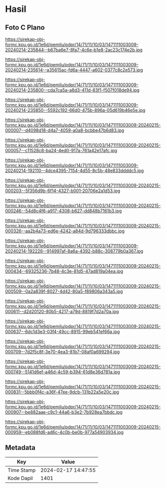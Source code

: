 # Hasil

## Foto C Plano

https://sirekap-obj-formc.kpu.go.id/1e6d/pemilu/pdpr/14/71/11/10/03/1471111003009-20240214-235844--b67ba6e7-8fa7-4c6e-b1e8-2ac23c174e2b.jpg

https://sirekap-obj-formc.kpu.go.id/1e6d/pemilu/pdpr/14/71/11/10/03/1471111003009-20240214-235614--a35615ac-fd6a-4447-a602-0377c8c2e573.jpg

https://sirekap-obj-formc.kpu.go.id/1e6d/pemilu/pdpr/14/71/11/10/03/1471111003009-20240214-235800--cda7ca5a-a8d3-411d-83f1-f507f018de94.jpg

https://sirekap-obj-formc.kpu.go.id/1e6d/pemilu/pdpr/14/71/11/10/03/1471111003009-20240214-235850--5592c192-66d0-475b-896a-05d619b46e5e.jpg

https://sirekap-obj-formc.kpu.go.id/1e6d/pemilu/pdpr/14/71/11/10/03/1471111003009-20240215-000007--d4098d18-d4a7-4059-a0a8-bcbbe47b6d83.jpg

https://sirekap-obj-formc.kpu.go.id/1e6d/pemilu/pdpr/14/71/11/10/03/1471111003009-20240215-000057--c11528c8-ba24-4ed0-917a-761a42e17afc.jpg

https://sirekap-obj-formc.kpu.go.id/1e6d/pemilu/pdpr/14/71/11/10/03/1471111003009-20240214-192110--4dce4395-7154-4d55-8c5b-48e833ddddc5.jpg

https://sirekap-obj-formc.kpu.go.id/1e6d/pemilu/pdpr/14/71/11/10/03/1471111003009-20240215-000203--5f356d9b-6f14-4327-b001-20706e2a1d53.jpg

https://sirekap-obj-formc.kpu.go.id/1e6d/pemilu/pdpr/14/71/11/10/03/1471111003009-20240215-000246--54d8c4f6-a917-4308-b627-dd848b7161b3.jpg

https://sirekap-obj-formc.kpu.go.id/1e6d/pemilu/pdpr/14/71/11/10/03/1471111003009-20240215-000326--aa2b4a73-ed6e-4242-a84d-9d796333dbbc.jpg

https://sirekap-obj-formc.kpu.go.id/1e6d/pemilu/pdpr/14/71/11/10/03/1471111003009-20240214-192226--914997af-8a6a-4392-b88c-308779b0a367.jpg

https://sirekap-obj-formc.kpu.go.id/1e6d/pemilu/pdpr/14/71/11/10/03/1471111003009-20240215-000434--69325236-7b48-4c3e-81d5-47ad819a04ea.jpg

https://sirekap-obj-formc.kpu.go.id/1e6d/pemilu/pdpr/14/71/11/10/03/1471111003009-20240215-000509--0a2a839f-8027-4d42-80a5-f89806a343a5.jpg

https://sirekap-obj-formc.kpu.go.id/1e6d/pemilu/pdpr/14/71/11/10/03/1471111003009-20240215-000611--d2d20120-80b5-4217-a79d-8819f7d2a70a.jpg

https://sirekap-obj-formc.kpu.go.id/1e6d/pemilu/pdpr/14/71/11/10/03/1471111003009-20240215-000637--6dc1d3e3-03f4-49cc-8915-99eb541ef66a.jpg

https://sirekap-obj-formc.kpu.go.id/1e6d/pemilu/pdpr/14/71/11/10/03/1471111003009-20240215-000709--7d2f5c8f-3e70-4ea3-81b7-08af0a699294.jpg

https://sirekap-obj-formc.kpu.go.id/1e6d/pemilu/pdpr/14/71/11/10/03/1471111003009-20240215-000749--5141d6ef-a46d-4c59-b394-61d8e36d781a.jpg

https://sirekap-obj-formc.kpu.go.id/1e6d/pemilu/pdpr/14/71/11/10/03/1471111003009-20240215-000831--5bbb0f4c-a36f-47ee-9dcb-131b22a5e20c.jpg

https://sirekap-obj-formc.kpu.go.id/1e6d/pemilu/pdpr/14/71/11/10/03/1471111003009-20240215-000907--be882aae-c9c1-44a6-b3e2-7b928ea7bbdc.jpg

https://sirekap-obj-formc.kpu.go.id/1e6d/pemilu/pdpr/14/71/11/10/03/1471111003009-20240215-000959--eb088fd6-ad6c-4c0b-be0b-977a54903934.jpg


## Metadata

| Key        | Value               |
| ---------- | ------------------- |
| Time Stamp | 2024-02-17 14:47:55 |
| Kode Dapil | 1401                |



